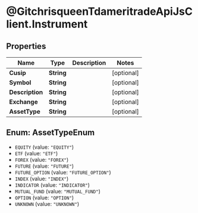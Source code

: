 # @GitchrisqueenTdameritradeApiJsClient.Instrument

## Properties
Name | Type | Description | Notes
------------ | ------------- | ------------- | -------------
**Cusip** | **String** |  | [optional] 
**Symbol** | **String** |  | [optional] 
**Description** | **String** |  | [optional] 
**Exchange** | **String** |  | [optional] 
**AssetType** | **String** |  | [optional] 

<a name="AssetTypeEnum"></a>
## Enum: AssetTypeEnum

* `EQUITY` (value: `"EQUITY"`)
* `ETF` (value: `"ETF"`)
* `FOREX` (value: `"FOREX"`)
* `FUTURE` (value: `"FUTURE"`)
* `FUTURE_OPTION` (value: `"FUTURE_OPTION"`)
* `INDEX` (value: `"INDEX"`)
* `INDICATOR` (value: `"INDICATOR"`)
* `MUTUAL_FUND` (value: `"MUTUAL_FUND"`)
* `OPTION` (value: `"OPTION"`)
* `UNKNOWN` (value: `"UNKNOWN"`)

